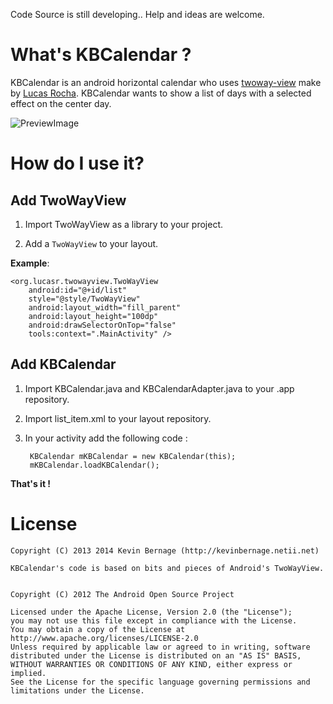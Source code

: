 Code Source is still developing.. Help and ideas are welcome.

What's KBCalendar ?
================

KBCalendar is an android horizontal calendar who uses [twoway-view](https://github.com/lucasr/twoway-view) make by [Lucas Rocha](https://github.com/lucasr).
KBCalendar wants to show a list of days with a selected effect on the center day.

![PreviewImage](https://github.com/Kevin-Bernage/KBCalendar/blob/master/Screenshots/kbcalendar.gif?raw=true) 


How do I use it?
================

## Add TwoWayView 

1. Import TwoWayView as a library to your project.

2. Add a `TwoWayView` to your layout.

**Example**:

    <org.lucasr.twowayview.TwoWayView
        android:id="@+id/list"
        style="@style/TwoWayView"
        android:layout_width="fill_parent"
        android:layout_height="100dp"
        android:drawSelectorOnTop="false"
        tools:context=".MainActivity" />


## Add KBCalendar

1. Import KBCalendar.java and KBCalendarAdapter.java to your .app repository.

2. Import list_item.xml to your layout repository.

3. In your activity add the following code :

        KBCalendar mKBCalendar = new KBCalendar(this);
        mKBCalendar.loadKBCalendar();

   


 
**That's it !**



License
=======

    Copyright (C) 2013 2014 Kevin Bernage (http://kevinbernage.netii.net)

    KBCalendar's code is based on bits and pieces of Android's TwoWayView.


    Copyright (C) 2012 The Android Open Source Project

    Licensed under the Apache License, Version 2.0 (the "License");
    you may not use this file except in compliance with the License.
    You may obtain a copy of the License at http://www.apache.org/licenses/LICENSE-2.0
    Unless required by applicable law or agreed to in writing, software
    distributed under the License is distributed on an "AS IS" BASIS,
    WITHOUT WARRANTIES OR CONDITIONS OF ANY KIND, either express or implied.
    See the License for the specific language governing permissions and
    limitations under the License.




